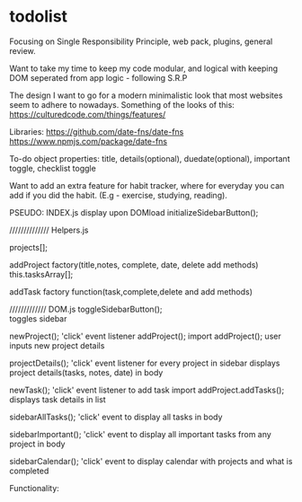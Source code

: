 # todolist
Focusing on Single Responsibility Principle, web pack, plugins, general review.  

Want to take my time to keep my code modular, and logical with keeping DOM seperated from app logic - following S.R.P

The design I want to go for a modern minimalistic look that most websites seem to adhere to nowadays. 
Something of the looks of this:
https://culturedcode.com/things/features/

Libraries: https://github.com/date-fns/date-fns
https://www.npmjs.com/package/date-fns

To-do object properties: title, details(optional), duedate(optional), important toggle, checklist toggle

Want to add an extra feature for habit tracker,
where for everyday you can add if you did 
the habit. (E.g - exercise, studying, reading).

PSEUDO:
INDEX.js
display upon DOMload
  initializeSidebarButton();

//////////////
Helpers.js

  projects[];

  addProject factory(title,notes, complete, date, delete add methods)
    this.tasksArray[];

  addTask factory function(task,complete,delete and add methods)

    
/////////////
DOM.js
toggleSidebarButton();   
  toggles sidebar 

newProject();
  'click' event listener addProject();
    import addProject();
      user inputs new project details

projectDetails();
  'click' event listener for every project in sidebar
   displays project details(tasks, notes, date) in body

newTask();
  'click' event listener to add task
   import addProject.addTasks();
   displays task details in list

sidebarAllTasks();
    'click' event to display all tasks in body

sidebarImportant();
    'click' event to display all important tasks from any project in body

sidebarCalendar();
    'click' event to display calendar with 
    projects and what is completed


Functionality: 

